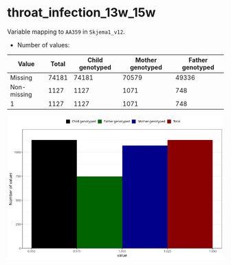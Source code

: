 # throat_infection_13w_15w
Variable mapping to `AA359` in `Skjema1_v12`.
- Number of values:

| Value | Total | Child genotyped | Mother genotyped | Father genotyped |
| ----- | ----- | --------------- | ---------------- | ---------------- |
| Missing | 74181 | 74181 | 70579 | 49336 |
| Non-missing | 1127 | 1127 | 1071 | 748 |
| 1 | 1127 | 1127 | 1071 | 748 |



![](throat_infection_13w_15w_n.png)



